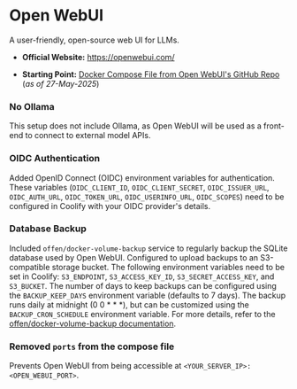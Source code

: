 # Open WebUI

A user-friendly, open-source web UI for LLMs.

- **Official Website:** https://openwebui.com/

- **Starting Point:** [Docker Compose File from Open WebUI's GitHub Repo](https://github.com/open-webui/open-webui/blob/main/docker-compose.yaml) (_as of 27-May-2025_)

### No Ollama

This setup does not include Ollama, as Open WebUI will be used as a front-end to connect to external model APIs.

### OIDC Authentication

Added OpenID Connect (OIDC) environment variables for authentication. These variables (`OIDC_CLIENT_ID`, `OIDC_CLIENT_SECRET`, `OIDC_ISSUER_URL`, `OIDC_AUTH_URL`, `OIDC_TOKEN_URL`, `OIDC_USERINFO_URL`, `OIDC_SCOPES`) need to be configured in Coolify with your OIDC provider's details.

### Database Backup

Included `offen/docker-volume-backup` service to regularly backup the SQLite database used by Open WebUI. Configured to upload backups to an S3-compatible storage bucket. The following environment variables need to be set in Coolify: `S3_ENDPOINT`, `S3_ACCESS_KEY_ID`, `S3_SECRET_ACCESS_KEY`, and `S3_BUCKET`. The number of days to keep backups can be configured using the `BACKUP_KEEP_DAYS` environment variable (defaults to 7 days). The backup runs daily at midnight (0 0 \* \* \*), but can be customized using the `BACKUP_CRON_SCHEDULE` environment variable. For more details, refer to the [offen/docker-volume-backup documentation](https://offen.github.io/docker-volume-backup/).

### Removed `ports` from the compose file

Prevents Open WebUI from being accessible at `<YOUR_SERVER_IP>:<OPEN_WEBUI_PORT>`.
